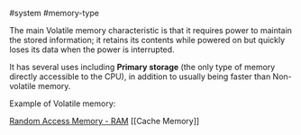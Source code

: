 #system #memory-type

The main Volatile memory characteristic is that it requires power to maintain the stored information; it retains its contents while powered on but quickly loses its data when the power is interrupted.

It has several uses including **Primary storage** (the only type of memory directly accessible to the CPU), in addition to usually being faster than Non-volatile memory.

Example of Volatile memory:

[Random Access Memory - RAM](RAM.md)
[[Cache Memory]]